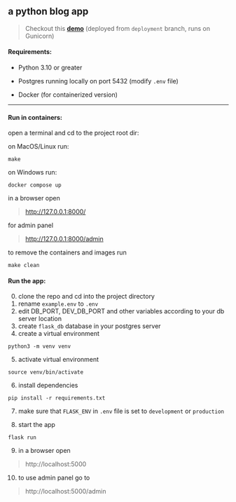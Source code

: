 ## a python blog app

> Checkout this [**demo**](https://microblog-fizz.onrender.com/) (deployed from `deployment` branch, runs on Gunicorn)


#### Requirements:

* Python 3.10 or greater

* Postgres running locally on port 5432 (modify `.env` file)

* Docker (for containerized version)

---

#### Run in containers:

open a terminal and cd to the project root dir:

on MacOS/Linux run:

```
make
```

on Windows run:

```
docker compose up
```

in a browser open

>http://127.0.0.1:8000/


for admin panel

>http://127.0.0.1:8000/admin


to remove the containers and images run 

`make clean`


#### Run the app:

0. clone the repo and cd into the project directory
1. rename `example.env` to `.env`
2. edit DB_PORT, DEV_DB_PORT and other variables according to your db server location
3. create `flask_db` database in your postgres server
4. create a virtual environment 
```
python3 -m venv venv
```

5. activate virtual environment
```
source venv/bin/activate
```
6. install dependencies

```
pip install -r requirements.txt
```

7. make sure that `FLASK_ENV` in `.env` file is set to `development` or `production`

8. start the app

```
flask run
```
9. in a browser open
>http://localhost:5000

10. to use admin panel go to 
>http://localhost:5000/admin
